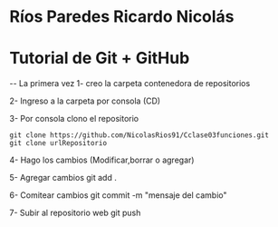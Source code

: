 # Ríos Paredes Ricardo Nicolás
# Tutorial de Git + GitHub

-- La primera vez
1- creo la carpeta contenedora de repositorios

2- Ingreso a la carpeta por consola (CD)

3- Por consola clono el repositorio 

    git clone https://github.com/NicolasRios91/Cclase03funciones.git
    git clone urlRepositorio

4- Hago los cambios (Modificar,borrar o agregar)

5- Agregar cambios
    git add .

6- Comitear cambios
    git commit -m "mensaje del cambio"

7- Subir al repositorio web
    git push